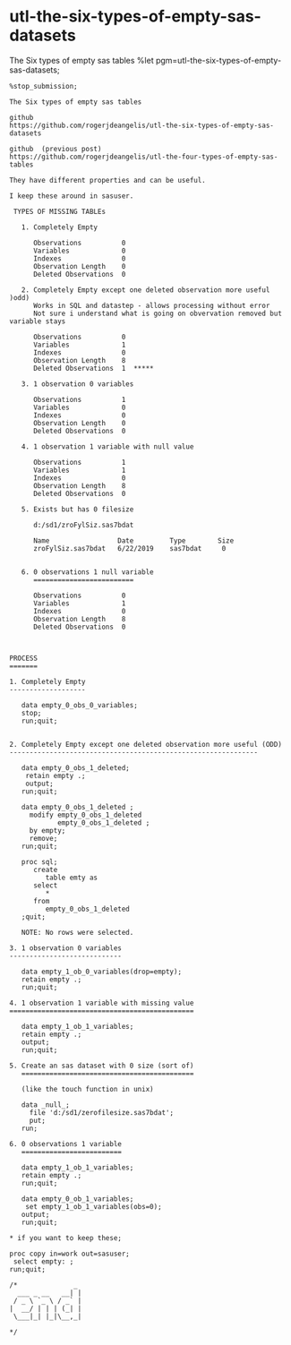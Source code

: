 # utl-the-six-types-of-empty-sas-datasets
The Six types of empty sas tables
    %let pgm=utl-the-six-types-of-empty-sas-datasets;

    %stop_submission;

    The Six types of empty sas tables

    github
    https://github.com/rogerjdeangelis/utl-the-six-types-of-empty-sas-datasets

    github  (previous post)
    https://github.com/rogerjdeangelis/utl-the-four-types-of-empty-sas-tables

    They have different properties and can be useful.

    I keep these around in sasuser.

     TYPES OF MISSING TABLEs

       1. Completely Empty

          Observations          0
          Variables             0
          Indexes               0
          Observation Length    0
          Deleted Observations  0

       2. Completely Empty except one deleted observation more useful )odd)
          Works in SQL and datastep - allows processing without error
          Not sure i understand what is going on obvervation removed but variable stays

          Observations          0
          Variables             1
          Indexes               0
          Observation Length    8
          Deleted Observations  1  *****

       3. 1 observation 0 variables

          Observations          1
          Variables             0
          Indexes               0
          Observation Length    0
          Deleted Observations  0

       4. 1 observation 1 variable with null value

          Observations          1
          Variables             1
          Indexes               0
          Observation Length    8
          Deleted Observations  0

       5. Exists but has 0 filesize

          d:/sd1/zroFylSiz.sas7bdat

          Name                 Date         Type        Size
          zroFylSiz.sas7bdat   6/22/2019    sas7bdat     0


       6. 0 observations 1 null variable
          =========================

          Observations          0
          Variables             1
          Indexes               0
          Observation Length    8
          Deleted Observations  0



    PROCESS
    =======

    1. Completely Empty
    -------------------

       data empty_0_obs_0_variables;
       stop;
       run;quit;


    2. Completely Empty except one deleted observation more useful (ODD)
    --------------------------------------------------------------

       data empty_0_obs_1_deleted;
        retain empty .;
        output;
       run;quit;

       data empty_0_obs_1_deleted ;
         modify empty_0_obs_1_deleted
                empty_0_obs_1_deleted ;
         by empty;
         remove;
       run;quit;

       proc sql;
          create
             table emty as
          select
             *
          from
             empty_0_obs_1_deleted
       ;quit;

       NOTE: No rows were selected.

    3. 1 observation 0 variables
    ----------------------------

       data empty_1_ob_0_variables(drop=empty);
       retain empty .;
       run;quit;

    4. 1 observation 1 variable with missing value
    ==============================================

       data empty_1_ob_1_variables;
       retain empty .;
       output;
       run;quit;

    5. Create an sas dataset with 0 size (sort of)
       ===========================================

       (like the touch function in unix)

       data _null_;
         file 'd:/sd1/zerofilesize.sas7bdat';
         put;
       run;

    6. 0 observations 1 variable
       =========================

       data empty_1_ob_1_variables;
       retain empty .;
       run;quit;

       data empty_0_ob_1_variables;
        set empty_1_ob_1_variables(obs=0);
       output;
       run;quit;

    * if you want to keep these;

    proc copy in=work out=sasuser;
     select empty: ;
    run;quit;

    /*              _
      ___ _ __   __| |
     / _ \ `_ \ / _` |
    |  __/ | | | (_| |
     \___|_| |_|\__,_|

    */
